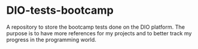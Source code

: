 # DIO-tests-bootcamp   
A repository to store the bootcamp tests done on the DIO platform. The purpose is to have more references for my projects and to better track my progress in the programming world.
